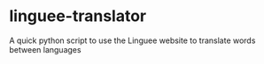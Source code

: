 # linguee-translator
A quick python script to use the Linguee website to translate words between languages
